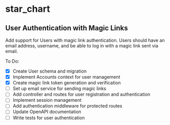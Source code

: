 # star_chart

## User Authentication with Magic Links

Add support for Users with magic link authentication. Users should have an email address, username, and be able to log in with a magic link sent via email.

To Do:

- [x] Create User schema and migration
- [x] Implement Accounts context for user management
- [x] Create magic link token generation and verification
- [ ] Set up email service for sending magic links
- [ ] Add controller and routes for user registration and authentication
- [ ] Implement session management
- [ ] Add authentication middleware for protected routes
- [ ] Update OpenAPI documentation
- [ ] Write tests for user authentication
